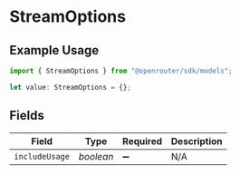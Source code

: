 # StreamOptions

## Example Usage

```typescript
import { StreamOptions } from "@openrouter/sdk/models";

let value: StreamOptions = {};
```

## Fields

| Field              | Type               | Required           | Description        |
| ------------------ | ------------------ | ------------------ | ------------------ |
| `includeUsage`     | *boolean*          | :heavy_minus_sign: | N/A                |